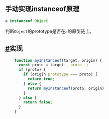 ## 手动实现instanceof原理

```js
a instanceof Object
```

判断`Object`的prototype是否在`a`的原型链上。

## [#](http://www.conardli.top/docs/JavaScript/手动实现instanceof.html#实现)实现

```js
    function myInstanceof(target, origin) {
      const proto = target.__proto__;
      if (proto) {
        if (origin.prototype === proto) {
          return true;
        } else {
          return myInstanceof(proto, origin)
        }
      } else {
        return false;
      }
    }
```

